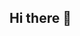 ## Hi there 👋

<!--
**JCGrafil/JCGrafil** is a ✨ _special_ ✨ repository because its `README.md` (this file) appears on your GitHub profile.

Here are some ideas to get you started:

- 🛠️ I’m currently studying BS Industrial Engineering at the Polytechnic University of the Philippines Sta. Rosa Campus
- 🌱 I’m currently learning Basic Python and Basic Java.
- 🤝 I’m looking to collaborate on projects that will help a lot of people for free (e.g., Free websites that will take BMI, [Website](https://yourlink.com) that will analyze the calorie content of food for free, etc.).
- 📚 I’m looking for help with some of my homework in my Computer Programming subject.
- 🖥️ Ask me about Computer Hardware or about Gym stuffsss
- 📫 How to reach me: You can reach me through my personal email.
- 👤 Pronouns: He/Him
- 💪 Fun fact: I love to workout!!!
![462526912_483283714697162_7575718016058339940_n](https://github.com/user-attachments/assets/68b2dcd1-2ff3-4e6c-bbd6-46240bd67c85)


